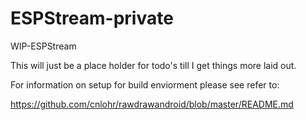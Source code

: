 # ESPStream-private
WIP-ESPStream

This will just be a place holder for todo's till I get things more laid out.

For information on setup for build enviorment please see refer to:

https://github.com/cnlohr/rawdrawandroid/blob/master/README.md
